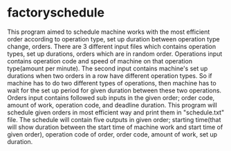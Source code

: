 # factoryschedule

This program aimed to schedule machine works with the most efficient order according to operation type, set up duration between operation type change, orders. There are 3 different input files which contains operation types, set up durations, orders which are in random order. Operations input contains operation code and speed of machine on that operation type(amount per minute). The second input contains machine's set up durations when two orders in a row have different operation types. So if machine has to do two different types of operations, then machine has to wait for the set up period for given duration between these two operations. Orders input contains followed sub inputs in the given order; order code, amount of work, operation code, and deadline duration. This program will schedule given orders in most efficient way and print them in "schedule.txt" file. The schedule will contain five outputs in given order; starting time(that will show duration between the start time of machine work and start time of given order), operation code of order, order code, amount of work, set up duration.
